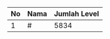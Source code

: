 | No | Nama            | Jumlah Level |
|----|-----------------|--------------|
| 1  | #    |    5834        |
